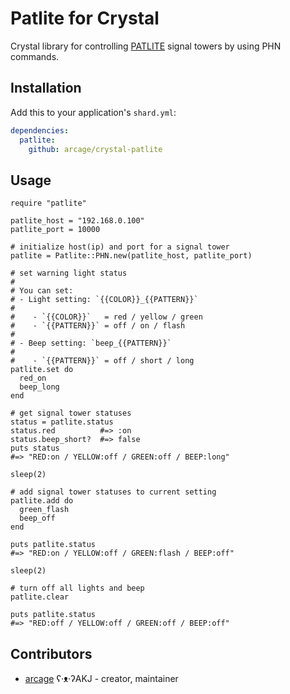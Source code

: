 # Patlite for Crystal

Crystal library for controlling [PATLITE](http://www.patlite.com/) signal towers by using PHN commands.

## Installation

Add this to your application's `shard.yml`:

```yaml
dependencies:
  patlite:
    github: arcage/crystal-patlite
```

## Usage

```crystal
require "patlite"

patlite_host = "192.168.0.100"
patlite_port = 10000

# initialize host(ip) and port for a signal tower
patlite = Patlite::PHN.new(patlite_host, patlite_port)

# set warning light status
#
# You can set:
# - Light setting: `{{COLOR}}_{{PATTERN}}`
#
#    - `{{COLOR}}`   = red / yellow / green
#    - `{{PATTERN}}` = off / on / flash
#
# - Beep setting: `beep_{{PATTERN}}`
#
#    - `{{PATTERN}}` = off / short / long
patlite.set do
  red_on
  beep_long
end

# get signal tower statuses
status = patlite.status
status.red          #=> :on
status.beep_short?  #=> false
puts status
#=> "RED:on / YELLOW:off / GREEN:off / BEEP:long"

sleep(2)

# add signal tower statuses to current setting
patlite.add do
  green_flash
  beep_off
end

puts patlite.status
#=> "RED:on / YELLOW:off / GREEN:flash / BEEP:off"

sleep(2)

# turn off all lights and beep
patlite.clear

puts patlite.status
#=> "RED:off / YELLOW:off / GREEN:off / BEEP:off"
```

## Contributors

- [arcage](https://github.com/arcage) ʕ·ᴥ·ʔAKJ - creator, maintainer
